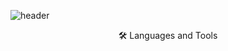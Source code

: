 ![header](https://capsule-render.vercel.app/api?type=waving&color=auto&height=250&section=header&text=InTae's%20GitHub&fontSize=90)

<div align='center'>
🛠 Languages and Tools
</div>

